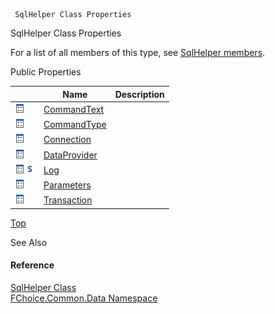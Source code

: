 ﻿     SqlHelper Class Properties                                                   

SqlHelper Class Properties

For a list of all members of this type, see [SqlHelper members](FChoice.Common~FChoice.Common.Data.SqlHelper_members.md).

Public Properties

|   | Name | Description |
| --- | --- | --- |
| ![Public Property](dotnetimages/publicProperty.png) | [CommandText](FChoice.Common~FChoice.Common.Data.SqlHelper~CommandText.md) |   |
| ![Public Property](dotnetimages/publicProperty.png) | [CommandType](FChoice.Common~FChoice.Common.Data.SqlHelper~CommandType.md) |   |
| ![Public Property](dotnetimages/publicProperty.png) | [Connection](FChoice.Common~FChoice.Common.Data.SqlHelper~Connection.md) |   |
| ![Public Property](dotnetimages/publicProperty.png) | [DataProvider](FChoice.Common~FChoice.Common.Data.SqlHelper~DataProvider.md) |   |
| ![Public Property](dotnetimages/publicProperty.png)![static (Shared in Visual Basic)](dotnetimages/static.png) | [Log](FChoice.Common~FChoice.Common.Data.SqlHelper~Log.md) |   |
| ![Public Property](dotnetimages/publicProperty.png) | [Parameters](FChoice.Common~FChoice.Common.Data.SqlHelper~Parameters.md) |   |
| ![Public Property](dotnetimages/publicProperty.png) | [Transaction](FChoice.Common~FChoice.Common.Data.SqlHelper~Transaction.md) |   |

[Top](#top)

See Also

#### Reference

[SqlHelper Class](FChoice.Common~FChoice.Common.Data.SqlHelper.md)  
[FChoice.Common.Data Namespace](FChoice.Common~FChoice.Common.Data_namespace.md)